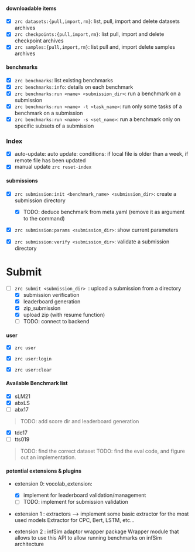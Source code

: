 #### downloadable items

- [X] `zrc datasets:{pull,import,rm}`: list, pull, import and delete datasets archives
- [X] `zrc checkpoints:{pull,import,rm}`: list pull, import and delete checkpoint archives
- [X] `zrc samples:{pull,import,rm}`: list pull and, import delete samples archives

#### benchmarks 

- [X] `zrc benchmarks`: list existing benchmarks
- [X] `zrc benchmarks:info`: details on each benchmark
- [X] `zrc benchmarks:run <name> <submission_dir>`: run a benchmark on a submission
- [X] `zrc benchmarks:run <name> -t <task_name>`: run only some tasks of a benchmark on a submission
- [X] `zrc benchmarks:run <name> -s <set_name>`: run a benchmark only on specific subsets of a submission

### Index

- [X] auto-update: auto update: conditions: if local file is older than a week, if remote file has been updated
- [X] manual update `zrc reset-index`

#### submissions
- [X] `zrc submission:init <benchmark_name> <submission_dir>`: create a submission directory
  - [X] TODO: deduce benchmark from meta.yaml (remove it as argument to the command)
- [X] `zrc submission:params <submission_dir>`:  show current parameters 
- [X] `zrc submission:verify <submission_dir>`: validate a submission directory


# Submit
- [ ] `zrc submit <submission_dir> `: upload a submission from a directory
  - [X] submission verification
  - [X] leaderboard generation
  - [X] zip_submission 
  - [X] upload zip (with resume function)
  - [ ] TODO: connect to backend
  
#### user 

- [X] `zrc user`
- [X] `zrc user:login`
- [X] `zrc user:clear`


#### Available Benchmark list

- [X] sLM21
- [X] abxLS
- [ ] abx17
> TODO: add score dir and leaderboard generation
- [X] tde17
- [ ] tts019
> TODO: find the correct dataset
> TODO: find the eval code, and figure out an implementation.


#### potential extensions & plugins

- extension 0: vocolab_extension:
  - [X] implement for leaderboard validation/management
  - [ ] TODO: implement for submission validation 

- extension 1 : extractors --> implement some basic extractor for the most used models
    Extractor for CPC, Bert, LSTM, etc...

- extension 2 : infSim adaptor wrapper package
    Wrapper module that allows to use this API to allow running benchmarks on infSim architecture
